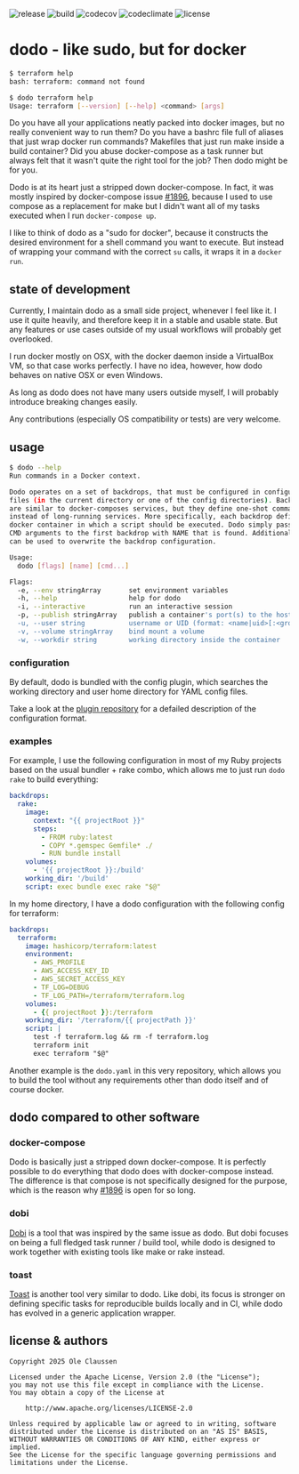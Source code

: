 ![release](https://img.shields.io/github/v/release/wabenet/dodo?sort=semver)
![build](https://img.shields.io/github/actions/workflow/status/wabenet/dodo/ci.yaml?branch=main&logo=github)
![codecov](https://img.shields.io/codecov/c/github/wabenet/dodo?logo=codecov)
![codeclimate](https://img.shields.io/codeclimate/maintainability/wabenet/dodo?logo=codeclimate)
![license](https://img.shields.io/github/license/wabenet/dodo)

# dodo - like sudo, but for docker

```bash
$ terraform help
bash: terraform: command not found

$ dodo terraform help
Usage: terraform [--version] [--help] <command> [args]
```

Do you have all your applications neatly packed into docker images, but no really
convenient way to run them? Do you have a bashrc file full of aliases that just
wrap docker run commands? Makefiles that just run make inside a build container?
Did you abuse docker-compose as a task runner but always felt that it wasn't
quite the right tool for the job? Then dodo might be for you.

Dodo is at its heart just a stripped down docker-compose. In fact, it was mostly
inspired by docker-compose issue [#1896](https://github.com/docker/compose/issues/1896),
because I used to use compose as a replacement for make but I didn't want all
of my tasks executed when I run `docker-compose up`.

I like to think of dodo as a "sudo for docker", because it constructs the desired
environment for a shell command you want to execute. But instead of wrapping
your command with the correct `su` calls, it wraps it in a `docker run`.

## state of development

Currently, I maintain dodo as a small side project, whenever I feel like it. I
use it quite heavily, and therefore keep it in a stable and usable state. But any
features or use cases outside of my usual workflows will probably get overlooked.

I run docker mostly on OSX, with the docker daemon inside a VirtualBox VM, so
that case works perfectly. I have no idea, however, how dodo behaves on native
OSX or even Windows.

As long as dodo does not have many users outside myself, I will probably introduce
breaking changes easily.

Any contributions (especially OS compatibility or tests) are very welcome.

## usage

```bash
$ dodo --help
Run commands in a Docker context.

Dodo operates on a set of backdrops, that must be configured in configuration
files (in the current directory or one of the config directories). Backdrops
are similar to docker-composes services, but they define one-shot commands
instead of long-running services. More specifically, each backdrop defines a
docker container in which a script should be executed. Dodo simply passes all
CMD arguments to the first backdrop with NAME that is found. Additional FLAGS
can be used to overwrite the backdrop configuration.

Usage:
  dodo [flags] [name] [cmd...]

Flags:
  -e, --env stringArray       set environment variables
  -h, --help                  help for dodo
  -i, --interactive           run an interactive session
  -p, --publish stringArray   publish a container's port(s) to the host
  -u, --user string           username or UID (format: <name|uid>[:<group|gid>])
  -v, --volume stringArray    bind mount a volume
  -w, --workdir string        working directory inside the container
```

### configuration

By default, dodo is bundled with the config plugin, which searches the working
directory and user home directory for YAML config files.

Take a look at the [plugin repository](github.com/wabenet/dodo-config) for a
defailed description of the configuration format.

### examples

For example, I use the following configuration in most of my Ruby projects based
on the usual bundler + rake combo, which allows me to just run `dodo rake` to
build everything:

```yaml
backdrops:
  rake:
    image:
      context: "{{ projectRoot }}"
      steps:
        - FROM ruby:latest
        - COPY *.gemspec Gemfile* ./
        - RUN bundle install
    volumes:
      - '{{ projectRoot }}:/build'
    working_dir: '/build'
    script: exec bundle exec rake "$@"
```

In my home directory, I have a dodo configuration with the following config for
terraform:

```yaml
backdrops:
  terraform:
    image: hashicorp/terraform:latest
    environment:
      - AWS_PROFILE
      - AWS_ACCESS_KEY_ID
      - AWS_SECRET_ACCESS_KEY
      - TF_LOG=DEBUG
      - TF_LOG_PATH=/terraform/terraform.log
    volumes:
      - {{ projectRoot }}:/terraform
    working_dir: '/terraform/{{ projectPath }}'
    script: |
      test -f terraform.log && rm -f terraform.log
      terraform init
      exec terraform "$@"
```

Another example is the `dodo.yaml` in this very repository, which allows you
to build the tool without any requirements other than dodo itself and of
course docker.

## dodo compared to other software

### docker-compose

Dodo is basically just a stripped down docker-compose. It is perfectly possible
to do everything that dodo does with docker-compose instead. The difference is
that compose is not specifically designed for the purpose, which is the reason why
[#1896](https://github.com/docker/compose/issues/1896) is open for so long.

### dobi

[Dobi](https://dnephin.github.io/dobi/) is a tool that was inspired by the same
issue as dodo. But dobi focuses on being a full fledged task runner / build tool,
while dodo is designed to work together with existing tools like make or rake
instead.

### toast

[Toast](https://github.com/stepchowfun/toast) is another tool very similar to dodo.
Like dobi, its focus is stronger on defining specific tasks for reproducible
builds locally and in CI, while dodo has evolved in a generic application wrapper.

## license & authors

```text
Copyright 2025 Ole Claussen

Licensed under the Apache License, Version 2.0 (the "License");
you may not use this file except in compliance with the License.
You may obtain a copy of the License at

    http://www.apache.org/licenses/LICENSE-2.0

Unless required by applicable law or agreed to in writing, software
distributed under the License is distributed on an "AS IS" BASIS,
WITHOUT WARRANTIES OR CONDITIONS OF ANY KIND, either express or implied.
See the License for the specific language governing permissions and
limitations under the License.
```

